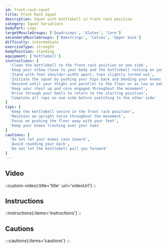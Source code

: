 ```yaml
---
id: front-rack-squat
title: Front Rack Squat
description: Squat with kettlebell in front rack position
category: Squat Variations
bodyPart: Legs
targetMuscleGroups: ['Quadriceps', 'Glutes', 'Core']
secondaryMuscleGroups: ['Hamstrings', 'Calves', 'Upper back']
difficulty: intermediate
exerciseType: strength
bodyPosition: standing
equipment: ['Kettlebell']
instructions: [
  'Clean the kettlebell to the front rack position on one side',
  'Keep your elbow close to your body and the kettlebell resting on your forearm',
  'Stand with feet shoulder-width apart, toes slightly turned out',
  'Initiate the squat by pushing your hips back and bending your knees',
  'Descend until your thighs are parallel to the floor or as low as mobility allows',
  'Keep your chest up and core engaged throughout the movement',
  'Drive through your heels to return to the starting position',
  'Complete all reps on one side before switching to the other side'
]
tips: [
  'Keep the kettlebell secure in the front rack position',
  'Maintain an upright torso throughout the movement',
  'Focus on pushing the floor away with your feet',
  'Keep your knees tracking over your toes'
]
cautions: [
  'Do not let your knees cave inward',
  'Avoid rounding your back',
  'Do not let the kettlebell pull you forward'
]
---
```


## Video

::custom-video{:title='title' :url='videoUrl'}
::

## Instructions

::instructions{:items='instructions'}
::



## Cautions

:::cautions{:items='cautions'}
:::
